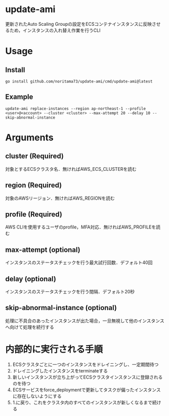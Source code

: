# update-ami
更新されたAuto Scaling Groupの設定をECSコンテナインスタンスに反映させるため，インスタンスの入れ替え作業を行うCLI

# Usage

## Install

```
go install github.com/noritama73/update-ami/cmd/update-ami@latest
```

## Example

```
update-ami replace-instances --region ap-northeast-1 --profile <user>@<account> --cluster <cluster> --max-attempt 20 --delay 10 --skip-abnormal-instance
```

# Arguments

## cluster (Required)

対象とするECSクラスタ名．無ければAWS_ECS_CLUSTERを読む

## region (Required)

対象のAWSリージョン．無ければAWS_REGIONを読む

## profile (Required)

AWS CLIを使用するユーザのprofile，MFA対応．無ければAWS_PROFILEを読む

## max-attempt (optional)

インスタンスのステータスチェックを行う最大試行回数．デフォルト40回

## delay (optional)

インスタンスのステータスチェックを行う間隔．デフォルト20秒

## skip-abnormal-instance (optional)

処理に不具合のあったインスタンスが出た場合，一旦無視して他のインスタンスへ向けて処理を続行する

# 内部的に実行される手順

1. ECSクラスタごとに一つのインスタンスをドレイニングし、一定期間待つ
1. ドレイニングしたインスタンスをterminateする
1. 新しいインスタンスが立ち上がってECSクラスタインスタンスに登録されるのを待つ
1. ECSサービスをforce_deploymentで更新してタスクが偏ったインスタンスに存在しないようにする
1. 1.に戻り、これをクラスタ内のすべてのインスタンスが新しくなるまで続ける
